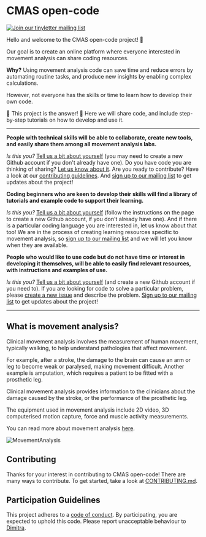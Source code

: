 # CMAS open-code

[![Join our tinyletter mailing list](https://img.shields.io/badge/receive-our%20newsletter%20❤%EF%B8%8F-blueviolet.svg?style=flat-square)](https://tinyletter.com/CMAS)

Hello and welcome to the CMAS open-code project! :tada:

Our goal is to create an online platform where everyone interested in movement analysis can share coding resources.

**Why?** Using movement analysis code can save time and reduce errors by automating routine tasks, and produce new insights by enabling complex calculations. 

However, not everyone has the skills or time to learn how to develop their own code.

:star2: This project is the answer! :star2: Here we will share code, and include step-by-step tutorials on how to develop and use it. 

---

**People with technical skills will be able to collaborate, create new tools, and easily share them among all movement analysis labs.**

*Is this you?* [Tell us a bit about yourself](https://github.com/cmasuki/open-code/issues/11) (you may need to create a new Github account if you don't already have one). Do you have code you are thinking of sharing? [Let us know about it](https://github.com/cmasuki/open-code/issues/12). Are you ready to contribute? Have a look at our [contributing guidelines](https://github.com/cmasuki/open-code/blob/master/CONTRIBUTING.md). And [sign up to our mailing list](https://tinyletter.com/CMAS) to get updates about the project!  

**Coding beginners who are keen to develop their skills will find a library of tutorials and example code to support their learning.** 

*Is this you?* [Tell us a bit about yourself](https://github.com/cmasuki/open-code/issues/11) (follow the instructions on the page to create a new Github account, if you don't already have one). And if there is a particular coding language you are interested in, let us know about that too! We are in the process of creating learning resources specific to movement analysis, so [sign up to our mailing list](https://tinyletter.com/CMAS) and we will let you know when they are available.  

**People who would like to use code but do not have time or interest in developing it themselves, will be able to easily find relevant resources, with instructions and examples of use.**

*Is this you?* [Tell us a bit about yourself](https://github.com/cmasuki/open-code/issues/11) (and create a new Github account if you need to). If you are looking for code to solve a particular problem, please [create a new issue](https://github.com/cmasuki/open-code/issues) and describe the problem. [Sign up to our mailing list](https://tinyletter.com/CMAS) to get updates about the project!

---

## What is movement analysis?

Clinical movement analysis involves the measurement of human movement, typically walking, to help understand pathologies that affect movement.

For example, after a stroke, the damage to the brain can cause an arm or leg to become weak or paralysed, making movement difficult. Another example is amputation, which requires a patient to be fitted with a prosthetic leg. 

Clinical movement analysis provides information to the clinicians about the damage caused by the stroke, or the performance of the prosthetic leg.   

The equipment used in movement analysis include 2D video, 3D computerised motion capture, force and muscle activity measurements. 

You can read more about movement analysis [here](https://cmasuki.org/introduction-to-movement-analysis/).

![MovementAnalysis](https://github.com/cmasuki/open-code/blob/master/Images/MovementAnalysis.JPG "Photo from movement analysis lab")

## Contributing

Thanks for your interest in contributing to CMAS open-code! There are many ways to contribute. To get started, take a look at [CONTRIBUTING.md](CONTRIBUTING.md).

## Participation Guidelines

This project adheres to a [code of conduct](CODE_OF_CONDUCT.md). By participating, you are expected to uphold this code. Please report unacceptable behaviour to [Dimitra](https://github.com/dblana).
